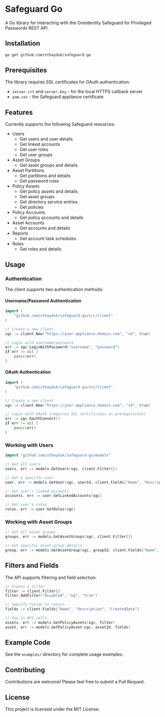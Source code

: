 # Safeguard Go
A Go library for interacting with the OneIdentity Safeguard for Privileged Passwords REST API.

## Installation

```sh
go get github.com/sthayduk/safeguard-go
```

## Prerequisites

The library requires SSL certificates for OAuth authentication:
- `server.crt` and `server.key` - for the local HTTPS callback server
- `pam.cer` - the Safeguard appliance certificate

## Features

Currently supports the following Safeguard resources:

- Users
  - Get users and user details
  - Get linked accounts
  - Get user roles
  - Get user groups
- Asset Groups
  - Get asset groups and details
- Asset Partitions
  - Get partitions and details
  - Get password rules
- Policy Assets
  - Get policy assets and details
  - Get asset groups
  - Get directory service entries
  - Get policies
- Policy Accounts
  - Get policy accounts and details
- Asset Accounts
  - Get accounts and details
- Reports
  - Get account task schedules
- Roles
  - Get roles and details

## Usage

### Authentication

The client supports two authentication methods:

#### Username/Password Authentication

```go
import (
    "github.com/sthayduk/safeguard-go/src/client"
)

// Create a new client
sgc := client.New("https://your-appliance.domain.com", "v4", true)

// Login with username/password
err := sgc.LoginWithPassword("username", "password")
if err != nil {
    panic(err)
}
```

#### OAuth Authentication

```go
import (
    "github.com/sthayduk/safeguard-go/src/client"
)

// Create a new client
sgc := client.New("https://your-appliance.domain.com", "v4", true)

// Login with OAuth (requires SSL certificates in prerequisites)
err := sgc.OauthConnect()
if err != nil {
    panic(err)
}
```

### Working with Users

```go
import "github.com/sthayduk/safeguard-go/models"

// Get all users
users, err := models.GetUsers(sgc, client.Filter{})

// Get a specific user
user, err := models.GetUser(sgc, userId, client.Fields{"Name", "Description"})

// Get user's linked accounts
accounts, err := user.GetLinkedAccounts(sgc)

// Get user's roles
roles, err := user.GetRoles(sgc)
```

### Working with Asset Groups

```go
// Get all asset groups
groups, err := models.GetAssetGroups(sgc, client.Filter{})

// Get specific asset group details
group, err := models.GetAssetGroup(sgc, groupId, client.Fields{"Name", "Description"})
```

## Filters and Fields

The API supports filtering and field selection:

```go
// Create a filter
filter := client.Filter{}
filter.AddFilter("Disabled", "eq", "true")

// Specify fields to return
fields := client.Fields{"Name", "Description", "CreatedDate"}

// Use in API calls
assets, err := models.GetPolicyAssets(sgc, filter)
asset, err := models.GetPolicyAsset(sgc, assetId, fields)
```

## Example Code

See the `examples/` directory for complete usage examples.

## Contributing

Contributions are welcome! Please feel free to submit a Pull Request.

## License

This project is licensed under the MIT License.
